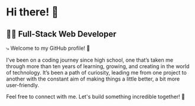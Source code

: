 # Hi there! 👋

## 👨‍💻 Full-Stack Web Developer

⤷ Welcome to my GitHub profile! 👋

I've been on a coding journey since high school, one that’s taken me through more than ten years of learning, growing, and creating in the world of technology. It’s been a path of curiosity, leading me from one project to another with the constant aim of making things a little better, a bit more user-friendly.

Feel free to connect with me. Let's build something incredible together! 🚀
